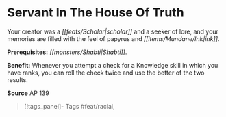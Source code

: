 ﻿---
cssclass: [feats]

---
# Servant In The House Of Truth

Your creator was a _[[feats/Scholar|scholar]]_ and a seeker of lore, and your memories are filled with the feel of papyrus and _[[items/Mundane/Ink|ink]]_.

**Prerequisites:** _[[monsters/Shabti|Shabti]]_.

**Benefit:** Whenever you attempt a check for a Knowledge skill in which you have ranks, you can roll the check twice and use the better of the two results.

**Source** AP 139
>[!tags_panel]- Tags
> #feat/racial, 